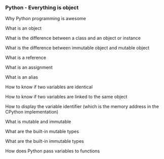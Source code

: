 ### Python - Everything is object

Why Python programming is awesome

What is an object

What is the difference between a class and an object or instance

What is the difference between immutable object and mutable object

What is a reference

What is an assignment

What is an alias

How to know if two variables are identical

How to know if two variables are linked to the same object

How to display the variable identifier (which is the memory address 
in the CPython implementation)

What is mutable and immutable

What are the built-in mutable types

What are the built-in immutable types

How does Python pass variables to functions